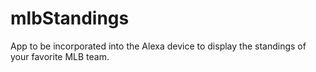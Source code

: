 # mlbStandings
App to be incorporated into the Alexa device to display the standings of your favorite MLB team.
